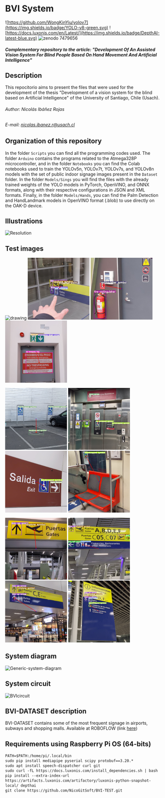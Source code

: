 # BVI System 
![https://github.com/WongKinYiu/yolov7](https://img.shields.io/badge/YOLO-v8-green.svg) ![https://docs.luxonis.com/en/Latest/](https://img.shields.io/badge/DepthAI-latest-blue.svg) ![zenodo 7479656](https://user-images.githubusercontent.com/65929186/209434816-94709752-ba98-4813-95d7-fbfb8a8cb6a6.svg)
##### Complementary repository to the article: "Development Of An Assisted Vision System For Blind People Based On Hand Movement And Artificial Intelligence"

## Description
This repocitorio aims to present the files that were used for the development of the thesis "Development of a vision system for the blind based on Artificial Intelligence" of the University of Santiago, Chile (Usach).

###### Author: Nicolás Ibáñez Rojas
###### E-mail: nicolas.ibanez.r@usach.cl

## Organization of this repository
In the folder `Scripts` you can find all the programming codes used. The folder `Arduino` contains the programs related to the Atmega328P microcontroller, and in the folder `Notebooks` you can find the Colab notebooks used to train the YOLOv5n, YOLOv7t, YOLOv7s, and YOLOv8n models with the set of public indoor signage images present in the `Dataset` folder. In the folder `Models/Sings` you will find the files with the already trained weights of the YOLO models in PyTorch, OpenVINO, and ONNX formats, along with their respective configurations in JSON and XML formats. Finally, in the folder `Models/Hands`, you can find the Palm Detection and HandLandmark models in OpenVINO format (.blob) to use directly on the OAK-D device.

## Illustrations
![Resolution](https://user-images.githubusercontent.com/65929186/209304016-66afaf8e-b362-4e75-98e6-e8511540d4c3.svg)

## Test images
<img src="Media/VideoRGB_Hand.gif" alt="drawing" width="200"/> <img src="Media/6.jpg" alt="drawing" width="200"/> <img src="Media/11.jpg" alt="drawing" width="200"/> <img src="Media/7.jpg" alt="drawing" width="200"/>

<img src="Media/12.jpg" alt="drawing" width="200"/> <img src="Media/2.jpg" alt="drawing" width="200"/> <img src="Media/3.jpg" alt="drawing" width="200"/> <img src="Media/4.jpg" alt="drawing" width="200"/>

<img src="Media/1.jpg" alt="drawing" width="200"/> <img src="Media/5.jpg" alt="drawing" width="200"/> <img src="Media/8.jpg" alt="drawing" width="200"/> <img src="Media/10.jpg" alt="drawing" width="200"/>

## System diagram
![Generic-system-diagram](https://user-images.githubusercontent.com/65929186/206758452-ac6fd6a2-e0e3-484a-bc02-a80635da9536.svg)

## System circuit
![BVIcircuit](https://github.com/NicoGitSoft/BVI/assets/65929186/9e765293-30c6-4202-92f9-5d16299c04ea)


## BVI-DATASET description

BVI-DATASET contains some of the most frequent signage in airports, subways and shopping malls. Available at ROBOFLOW (link [here](https://app.roboflow.com/generic-signage/airports-ans-subways/7))


## Requirements using Raspberry Pi OS (64-bits)
```
PATH=$PATH:/home/pi/.local/bin
sudo pip install mediapipe pyserial scipy protobuf==3.20.* 
sudo apt install speech-dispatcher curl git
sudo curl -fL https://docs.luxonis.com/install_dependencies.sh | bash
pip install --extra-index-url https://artifacts.luxonis.com/artifactory/luxonis-python-snapshot-local/ depthai
git clone https://github.com/NicoGitSoft/BVI-TEST.git
```
